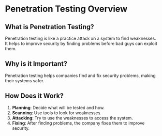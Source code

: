 # Penetration Testing Overview

## What is Penetration Testing?
Penetration testing is like a practice attack on a system to find weaknesses. It helps to improve security by finding problems before bad guys can exploit them.

## Why is it Important?
Penetration testing helps companies find and fix security problems, making their systems safer.

## How Does it Work?
1. **Planning**: Decide what will be tested and how.
2. **Scanning**: Use tools to look for weaknesses.
3. **Attacking**: Try to use the weaknesses to access the system.
4. **Fixing**: After finding problems, the company fixes them to improve security.
